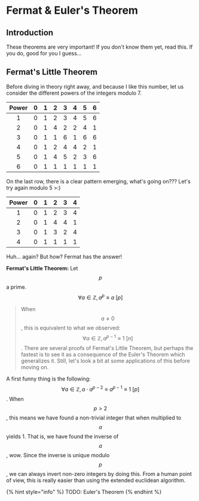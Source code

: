 # Fermat & Euler's Theorem

## Introduction

These theorems are very important! If you don't know them yet, read this. If you do, good for you I guess...

## Fermat's Little Theorem

Before diving in theory right away, and because I like this number, let us consider the different powers of the integers modulo 7.

| Power | 0 | 1 | 2 | 3 | 4 | 5 | 6 |
| :---: | :---: | :---: | :---: | :---: | :---: | :---: | :---: |
| 1 | 0 | 1 | 2 | 3 | 4 | 5 | 6 |
| 2 | 0 | 1 | 4 | 2 | 2 | 4 | 1 |
| 3 | 0 | 1 | 1 | 6 | 1 | 6 | 6 |
| 4 | 0 | 1 | 2 | 4 | 4 | 2 | 1 |
| 5 | 0 | 1 | 4 | 5 | 2 | 3 | 6 |
| 6 | 0 | 1 | 1 | 1 | 1 | 1 | 1 |

On the last row, there is a clear pattern emerging, what's going on??? Let's try again modulo 5 &gt;:\)

| Power | 0 | 1 | 2 | 3 | 4 |
| :---: | :---: | :---: | :---: | :---: | :---: |
| 1 | 0 | 1 | 2 | 3 | 4 |
| 2 | 0 | 1 | 4 | 4 | 1 |
| 3 | 0 | 1 | 3 | 2 | 4 |
| 4 | 0 | 1 | 1 | 1 | 1 |

Huh... again? But how? Fermat has the answer!

**Fermat's Little Theorem:** Let$$p$$a prime.$$\forall a\in\mathbb Z, a^p\equiv a~[p]$$

> When$$a\neq 0$$, this is equivalent to what we observed:$$\forall a\in\mathbb Z, a^{p-1}\equiv 1~[n]$$. There are several proofs of Fermat's Little Theorem, but perhaps the fastest is to see it as a consequence of the Euler's Theorem which generalizes it. Still, let's look a bit at some applications of this before moving on.

A first funny thing is the following:$$\forall a\in\mathbb Z, a\cdot a^{p-2}\equiv a^{p-1}\equiv 1~[p]$$. When$$p>2$$, this means we have found a non-trivial integer that when multiplied to$$a$$yields 1. That is, we have found the inverse of$$a$$, wow. Since the inverse is unique modulo$$p$$, we can always invert non-zero integers by doing this. From a human point of view, this is really easier than using the extended euclidean algorithm.

{% hint style="info" %}
TODO: Euler's Theorem
{% endhint %}

